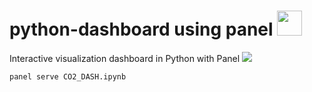 # python-dashboard using panel <img src="https://panel.holoviz.org/_images/logo_stacked.png" href="https://panel.holoviz.org/" width="40"/>

Interactive visualization dashboard in Python with Panel
<img src="https://user-images.githubusercontent.com/22730220/157565990-3e36c238-5bda-43d7-8bab-56c9c1984ddb.jpeg"/>

```
panel serve CO2_DASH.ipynb
```

